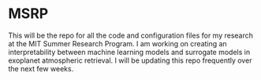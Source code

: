 # MSRP
This will be the repo for all the code and configuration files for my research at the MIT Summer Research Program. I am working on creating an interpretability between machine learning models and surrogate models in exoplanet atmospheric retrieval. 
I will be updating this repo frequently over the next few weeks. 

